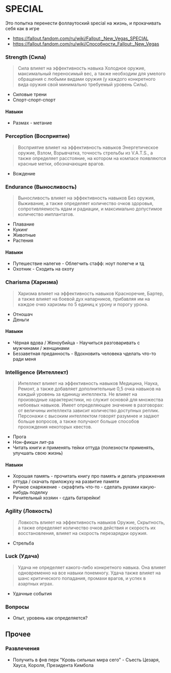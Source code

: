 # SPECIAL

Это попытка перенести фоллаутоский special на жизнь, и прокачивать себя как в игре

- <https://fallout.fandom.com/ru/wiki/Fallout:_New_Vegas_SPECIAL>
- <https://fallout.fandom.com/ru/wiki/Способности_Fallout:_New_Vegas>

### Strength (Сила)

>Сила влияет на эффективность навыка Холодное оружие, максимальный переносимый вес, а также необходим для умелого обращения с любыми видами оружия (у каждого конкретного вида оружия свой минимально требуемый уровень Силы).

- Силовые трени
- Спорт-спорт-спорт

#### Навыки

- Размах - метание

### Perception (Восприятие)

>Восприятие влияет на эффективность навыков Энергетическое оружие, Взлом, Взрывчатка, точность стрельбы из V.A.T.S., а также определяет расстояние, на котором на компасе появляются красные метки, обозначающие врагов.

- Вождение

### Endurance (Выносливость)

>Выносливость влияет на эффективность навыков Без оружия, Выживание, а также определяет количество очков здоровья, сопротивляемость ядам и радиации, и максимально допустимое количество имплантатов.

- Плавание
- Кукинг
- Животные
- Растения

#### Навыки

- Путешествие налегке - Облегчить стафф: ноут полегче и тд
- Охотник - Сходить на охоту

### Charisma (Харизма)

>Харизма влияет на эффективность навыков Красноречие, Бартер, а также влияет на боевой дух напарников, прибавляя им на каждое очко харизмы по 5 единиц к урону и порогу урона.

- Отношач
- Деньги

#### Навыки

- Чёрная вдова / Женоубийца - Научиться разговаривать с мужчинами / женщинами
- Беззаветная преданность - Вдохновить человека чделать что-то ради меня

### Intelligence (Интеллект)

>Интеллект влияет на эффективность навыков Медицина, Наука, Ремонт, а также добавляет дополнительные 0,5 очка навыков на каждый уровень за единицу интеллекта.
>Не влияет на производные характеристики, но служит основой для множества небоевых навыков. Имеет определяющее значение в разговорах: от величины интеллекта зависит количество доступных реплик. Персонажи с высоким интеллектом говорят разумнее и задают больше вопросов, а также получают больше способов прохождения некоторых квестов.

- Прога
- Нон-фикшн лит-ра
- Читать книги и применять тейки оттуда (полезности применять, улучшать свою жизнь)

#### Навыки

- Хорошая память - прочитать книгу про память и делать упражнения оттуда / скачать приложуху на развитие памяти
- Ручное снаряжение - скрафтить что-то - сделать руками какую-нибудь поделку
- Рачительный хозяин - сдать батарейки!

### Agility (Ловкость)

>Ловкость влияет на эффективность навыков Оружие, Скрытность, а также определяет количество очков действия и скорость их восстановления, влияет на скорость перезарядки оружия.

- Стрельба

### Luck (Удача)

>Удача не определяет какого-либо конкретного навыка. Она влияет одновременно на все навыки понемногу. Удача также влияет на шанс критического попадания, промахи врагов, и успех в азартных играх.

- Удачные события

### Вопросы

- Опыт, уровень как определяется?

## Прочее

### Развлечения

- Получить в фнв перк "Кровь сильных мира сего" - Съесть Цезаря, Хауса, Короля, Президента Кимбола 

